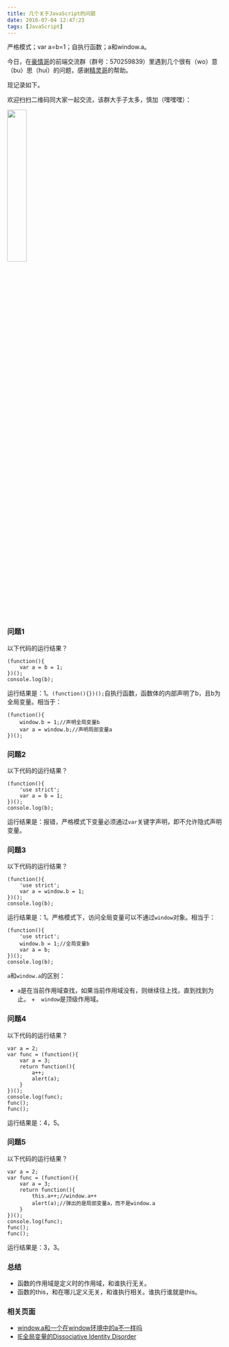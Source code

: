 ```yaml
---
title: 几个关于JavaScript的问题
date: 2016-07-04 12:47:23
tags: [JavaScript]
---
```

严格模式；var a=b=1；自执行函数；a和window.a。
<!--more-->

今日，在[豪情哥](https://www.zhihu.com/people/jikey)的前端交流群（群号：570259839）里遇到几个很有（wo）意（bu）思（hui）的问题，感谢[精灵哥](https://github.com/hstarorg/HstarDoc)的帮助。

现记录如下。

欢迎扫扫二维码同大家一起交流，该群大手子太多，慎加（嘿嘿嘿）：

<img src="http://7xtoaz.com1.z0.glb.clouddn.com/HaoQing-QQ-Group-QR-Code.jpg" style="width:30%"/>

### 问题1

以下代码的运行结果？
```
(function(){
    var a = b = 1;
})();
console.log(b);
```
运行结果是：1。`(function(){})();`自执行函数，函数体的内部声明了b，且b为全局变量。相当于：
```
(function(){
    window.b = 1;//声明全局变量b
    var a = window.b;//声明局部变量a
})();
```

### 问题2
以下代码的运行结果？
```
(function(){
    'use strict';
    var a = b = 1;
})();	
console.log(b);
```
运行结果是：报错，严格模式下变量必须通过`var`关键字声明，即不允许隐式声明变量。

### 问题3
以下代码的运行结果？
```
(function(){
    'use strict';
    var a = window.b = 1;
})();
console.log(b);
```
运行结果是：1。严格模式下，访问全局变量可以不通过`window`对象。相当于：
```
(function(){
    'use strict';
    window.b = 1;//全局变量b
    var a = b;
})();
console.log(b);
```

`a`和`window.a`的区别：
+ `a`是在当前作用域查找，如果当前作用域没有，则继续往上找，直到找到为止。
+　`window`是顶级作用域。

### 问题4
以下代码的运行结果？
```
var a = 2;
var func = (function(){
    var a = 3;
    return function(){
        a++;
        alert(a);
    }
})();
console.log(func);
func();
func();
```
运行结果是：4，5。


### 问题5
以下代码的运行结果？
```
var a = 2;
var func = (function(){
    var a = 3;
    return function(){
        this.a++;//window.a++
        alert(a);//弹出的是局部变量a，而不是window.a
    }
})();
console.log(func);
func();
func();
```
运行结果是：3，3。

### 总结
+ 函数的作用域是定义时的作用域，和谁执行无关。
+ 函数的this，和在哪儿定义无关，和谁执行相关。谁执行谁就是this。

### 相关页面
+ [window.a和一个在window环境中的a不一样吗](https://segmentfault.com/q/1010000004676348/a-1020000004677057)
+ [IE全局变量的Dissociative Identity Disorder](http://hax.iteye.com/blog/349569)
